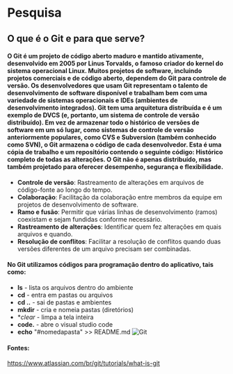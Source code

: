 # **Pesquisa**

## **O que é o Git e para que serve?**

####  O Git é um projeto de código aberto maduro e mantido ativamente, desenvolvido em 2005 por Linus Torvalds, o famoso criador do kernel do sistema operacional Linux. Muitos projetos de software, incluindo projetos comerciais e de código aberto, dependem do Git para controle de versão. Os desenvolvedores que usam Git representam o talento de desenvolvimento de software disponível e trabalham bem com uma  variedade de sistemas operacionais e IDEs (ambientes de desenvolvimento integrados).  Git tem uma arquitetura distribuída e é um exemplo de DVCS (e, portanto, um sistema de controle de versão distribuído). Em vez de armazenar todo o histórico de versões de software em um só lugar, como  sistemas de controle de versão anteriormente populares, como CVS e Subversion (também conhecido como SVN), o Git armazena o código de cada desenvolvedor. Esta é uma cópia de trabalho e um repositório contendo o seguinte código: Histórico completo de todas as alterações. O Git não é apenas distribuído, mas também projetado para oferecer desempenho, segurança e flexibilidade.

- **Controle de versão**: Rastreamento de alterações em arquivos de código-fonte ao longo do tempo.
- **Colaboração**: Facilitação da colaboração entre membros da equipe em projetos de desenvolvimento de software.
- **Ramo e fusão**: Permitir que várias linhas de desenvolvimento (ramos) coexistam e sejam fundidas conforme necessário.
- **Rastreamento de alterações**: Identificar quem fez alterações em quais arquivos e quando.
- **Resolução de conflitos**: Facilitar a resolução de conflitos quando duas versões diferentes de um arquivo precisam ser combinadas.

#### No Git utilizamos códigos para programação dentro do aplicativo, tais como:

- **ls** - lista os arquivos dentro do ambiente
- **cd** - entra em pastas ou arquivos
- **cd ..** - sai de pastas e ambientes
- **mkdir** - cria e nomeia pastas (diretórios)
- **clear* - limpa a tela inteira
- **code.** - abre o visual studio code
- **echo** "#nomedapasta" >> README.md
![Git](https://upload.wikimedia.org/wikipedia/commons/thumb/e/e0/Git-logo.svg/1200px-Git-logo.svg.png)

#### **Fontes:**
<https://www.atlassian.com/br/git/tutorials/what-is-git>


